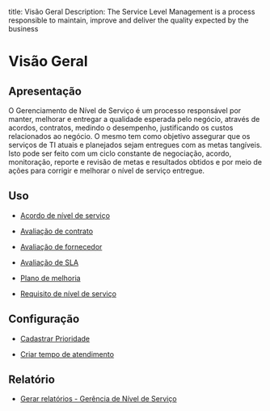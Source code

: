 title: Visão Geral
Description: The Service Level Management is a process responsible to maintain, improve and deliver the quality expected by the business
# Visão Geral

Apresentação
----------------

O Gerenciamento de Nível de Serviço é um processo responsável por manter, melhorar e entregar a qualidade esperada pelo negócio, através de acordos, contratos, medindo o desempenho, justificando os custos relacionados ao negócio. O mesmo tem como objetivo assegurar que os serviços de TI atuais e planejados sejam entregues com as metas tangíveis. Isto pode ser feito com um ciclo constante de negociação, acordo, monitoração, reporte e revisão de metas e resultados obtidos e por meio de ações para corrigir e melhorar o nível de serviço entregue.

Uso
-------

- [Acordo de nível de serviço](/pt-br/citsmart-platform-9/processes/service-level/use/service-level-agreement.html)

- [Avaliação de contrato](/pt-br/citsmart-platform-9/processes/service-level/use/contract-evaluation.html)

- [Avaliação de fornecedor](/pt-br/citsmart-platform-9/processes/service-level/use/provider-evaluation.html)

- [Avaliação de SLA](/pt-br/citsmart-platform-9/processes/service-level/use/SLA-evaluation.html)

- [Plano de melhoria](/pt-br/citsmart-platform-9/processes/service-level/use/improvement-plan.html)

- [Requisito de nível de serviço](/pt-br/citsmart-platform-9/processes/service-level/use/service-level-requirement.html)

Configuração
-----------------

- [Cadastrar Prioridade](/pt-br/citsmart-platform-9/processes/portfolio-and-catalog/configuration/register-priority.html)

- [Criar tempo de atendimento](/pt-br/citsmart-platform-9/processes/service-level/configuration/create-time-attendance.html)

Relatório
----------

- [Gerar relatórios - Gerência de Nível de Serviço](/pt-br/citsmart-platform-9/processes/service-level/configuration/reports-service-level-management.html)

<!-- !!! tip "About"

    <b>Product/Version:</b> CITSmart | 9.00 &nbsp;&nbsp;
    <b>Updated:</b>01/22/2021 – Anna Martins
